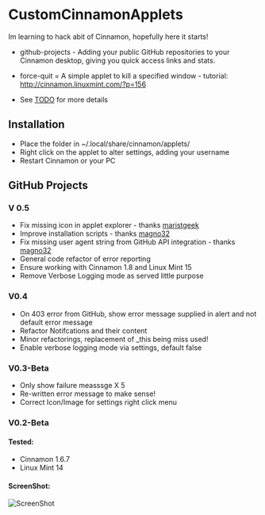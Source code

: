 CustomCinnamonApplets
=====================

Im learning to hack abit of Cinnamon, hopefully here it starts!

* github-projects - Adding your public GitHub repositories to your Cinnamon desktop, giving you quick access links and stats.
* force-quit = A simple applet to kill a specified window - tutorial: http://cinnamon.linuxmint.com/?p=156

* See [TODO](https://github.com/jamesemorgan/CustomCinnamonApplets/blob/master/github-projects%40morgan-design.com/TODO) for more details

## Installation

* Place the folder in ~/.local/share/cinnamon/applets/ 
* Right click on the applet to alter settings, adding your username
* Restart Cinnamon or your PC

## GitHub Projects

### V 0.5
* Fix missing icon in applet explorer - thanks [maristgeek](https://github.com/maristgeek)
* Improve installation scripts - thanks [magno32](https://github.com/magno32)
* Fix missing user agent string from GitHub API integration - thanks [magno32](https://github.com/magno32)
* General code refactor of error reporting
* Ensure working with Cinnamon 1.8 and Linux Mint 15
* Remove Verbose Logging mode as served little purpose

### V0.4
* On 403 error from GitHub, show error message supplied in alert and not default error message
* Refactor Notifcations and their content
* Minor refactorings, replacement of _this being miss used!
* Enable verbose logging mode via settings, default false

### V0.3-Beta
* Only show failure measssge X 5
* Re-written error message to make sense!
* Correct Icon/Image for settings right click menu

### V0.2-Beta

#### Tested:

* Cinnamon 1.6.7
* Linux Mint 14

#### ScreenShot:

![ScreenShot](https://github.com/jamesemorgan/CustomCinnamonApplets/raw/master/screenshots/v0.2-github-explorer.png)
